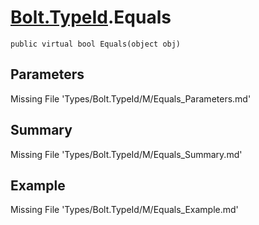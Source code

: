 # [Bolt.TypeId](Types/Bolt.TypeId.md).Equals
`public virtual bool Equals(object obj)`
## Parameters
Missing File 'Types/Bolt.TypeId/M/Equals_Parameters.md'
## Summary
Missing File 'Types/Bolt.TypeId/M/Equals_Summary.md'
## Example
Missing File 'Types/Bolt.TypeId/M/Equals_Example.md'
